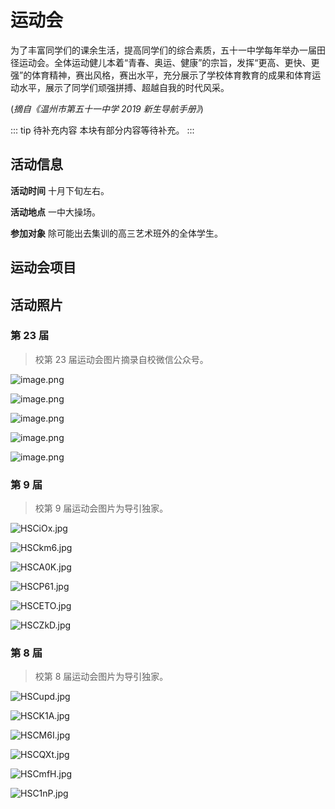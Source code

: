 # 运动会

为了丰富同学们的课余生活，提高同学们的综合素质，五十一中学每年举办一届田径运动会。全体运动健儿本着“青春、奥运、健康”的宗旨，发挥“更高、更快、更强”的体育精神，赛出风格，赛出水平，充分展示了学校体育教育的成果和体育运动水平，展示了同学们顽强拼搏、超越自我的时代风采。

(_摘自《温州市第五十一中学 2019 新生导航手册》_)

::: tip 待补充内容
本块有部分内容等待补充。
:::

## 活动信息

**活动时间** 十月下旬左右。

**活动地点** 一中大操场。

**参加对象** 除可能出去集训的高三艺术班外的全体学生。

## 运动会项目

## 活动照片

### 第 23 届

> 校第 23 届运动会图片摘录自校微信公众号。

![image.png](https://i.loli.net/2021/08/02/Uom2Dz7EXtJLQqS.png)

![image.png](https://i.loli.net/2021/08/02/skpXj976GtdArlv.png)

![image.png](https://i.loli.net/2021/08/02/8S3vgenQuNx7GPK.png)

![image.png](https://i.loli.net/2021/08/02/Xxy9TOnp7SoeLBu.png)

![image.png](https://i.loli.net/2021/08/02/qFfQC7EwUbnJVMc.png)

### 第 9 届

> 校第 9 届运动会图片为导引独家。

![HSCiOx.jpg](https://s4.ax1x.com/2022/01/29/HSCiOx.jpg)

![HSCkm6.jpg](https://s4.ax1x.com/2022/01/29/HSCkm6.jpg)

![HSCA0K.jpg](https://s4.ax1x.com/2022/01/29/HSCA0K.jpg)

![HSCP61.jpg](https://s4.ax1x.com/2022/01/29/HSCP61.jpg)

![HSCETO.jpg](https://s4.ax1x.com/2022/01/29/HSCETO.jpg)

![HSCZkD.jpg](https://s4.ax1x.com/2022/01/29/HSCZkD.jpg)

### 第 8 届

> 校第 8 届运动会图片为导引独家。

![HSCupd.jpg](https://s4.ax1x.com/2022/01/29/HSCupd.jpg)

![HSCK1A.jpg](https://s4.ax1x.com/2022/01/29/HSCK1A.jpg)

![HSCM6I.jpg](https://s4.ax1x.com/2022/01/29/HSCM6I.jpg)

![HSCQXt.jpg](https://s4.ax1x.com/2022/01/29/HSCQXt.jpg)

![HSCmfH.jpg](https://s4.ax1x.com/2022/01/29/HSCmfH.jpg)

![HSC1nP.jpg](https://s4.ax1x.com/2022/01/29/HSC1nP.jpg)
